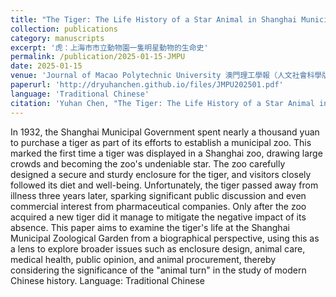 ```yaml
---
title: "The Tiger: The Life History of a Star Animal in Shanghai Municipal Zoological Garden"
collection: publications
category: manuscripts
excerpt: '虎：上海市市立動物園一隻明星動物的生命史'
permalink: /publication/2025-01-15-JMPU
date: 2025-01-15
venue: 'Journal of Macao Polytechnic University 澳門理工學報（人文社會科學版）'
paperurl: 'http://dryuhanchen.github.io/files/JMPU202501.pdf'
language: 'Traditional Chinese'
citation: 'Yuhan Chen, "The Tiger: The Life History of a Star Animal in Shanghai Municipal Zoological Garden," <i>Journal of Macao Polytechnic University</i>, Vol.28, No.1 (2025), pp.59-69.'
---
```


In 1932, the Shanghai Municipal Government spent nearly a thousand yuan to purchase a tiger as part of its efforts to establish a municipal zoo. This marked the first time a tiger was displayed in a Shanghai zoo, drawing large crowds and becoming the zoo's undeniable star. The zoo carefully designed a secure and sturdy enclosure for the tiger, and visitors closely followed its diet and well-being. Unfortunately, the tiger passed away from illness three years later, sparking significant public discussion and even commercial interest from pharmaceutical companies. Only after the zoo acquired a new tiger did it manage to mitigate the negative impact of its absence. This paper aims to examine the tiger's life at the Shanghai Municipal Zoological Garden from a biographical perspective, using this as a lens to explore broader issues such as enclosure design, animal care, medical health, public opinion, and animal procurement, thereby considering the significance of the "animal turn" in the study of modern Chinese history.
Language: Traditional Chinese
